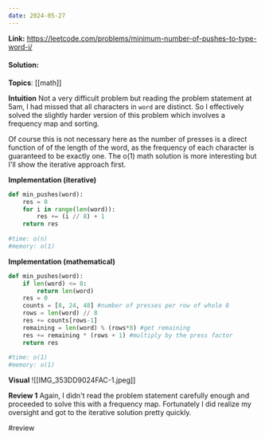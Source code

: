 ```yaml
---
date: 2024-05-27
---
```

**Link:** https://leetcode.com/problems/minimum-number-of-pushes-to-type-word-i/
#### Solution:

**Topics**: [[math]]

**Intuition**
Not a very difficult problem but reading the problem statement at 5am, I had missed that all characters in `word` are distinct. So I effectively solved the slightly harder version of this problem which involves a frequency map and sorting. 

Of course this is not necessary here as the number of presses is a direct function of of the length of the word, as the frequency of each character is guaranteed to be exactly one. The o(1) math solution is more interesting but I'll show the iterative approach first.

**Implementation (iterative)**
```python
def min_pushes(word):
	res = 0
	for i in range(len(word)):
		res += (i // 8) + 1
	return res
	
#time: o(n)
#memory: o(1)
```

**Implementation (mathematical)**
```python
def min_pushes(word):
	if len(word) <= 8:
		return len(word)
	res = 0
	counts = [8, 24, 48] #number of presses per row of whole 8
	rows = len(word) // 8
	res += counts[rows-1]
	remaining = len(word) % (rows*8) #get remaining
	res += remaining * (rows + 1) #multiply by the press factor
	return res
	
#time: o(1)
#memory: o(1)
```

**Visual** 
![[IMG_353DD9024FAC-1.jpeg]]

**Review 1**
Again, I didn't read the problem statement carefully enough and proceeded to solve this with a frequency map. Fortunately I did realize my oversight and got to the iterative solution pretty quickly. 

#review 


